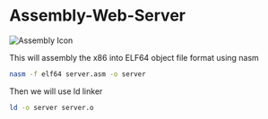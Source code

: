 # Assembly-Web-Server
![Assembly Icon](https://img.shields.io/badge/x86-Assembly-green?style=for-the-badge&logo=assembly)

This will assembly the x86 into ELF64 object file format using nasm
```bash
nasm -f elf64 server.asm -o server
```

Then we will use ld linker
```bash
ld -o server server.o
```
